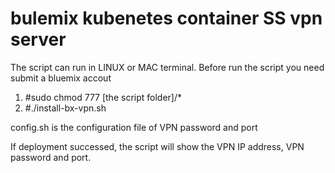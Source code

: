 # bulemix kubenetes container SS vpn server
The script can run in LINUX or MAC terminal.
Before run the script you need submit a bluemix accout

1. #sudo chmod 777 [the script folder]/*
2. #./install-bx-vpn.sh

config.sh is the configuration file of VPN password and port

If deployment successed, the script will show the VPN IP address, VPN password and port.


